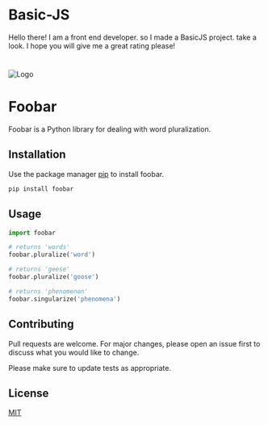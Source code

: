 
# Basic-JS

Hello there! I am a front end developer. so I made a BasicJS project. take a look. I hope you will give me a great rating please!
  
  #
![Logo](https://www.trio.dev/hubfs/Imported_Blog_Media/263a75529a1752b75d64f9f21fd07c92-3-2.jpg)

# Foobar

Foobar is a Python library for dealing with word pluralization.

## Installation

Use the package manager [pip](https://pip.pypa.io/en/stable/) to install foobar.

```bash
pip install foobar
```

## Usage

```python
import foobar

# returns 'words'
foobar.pluralize('word')

# returns 'geese'
foobar.pluralize('goose')

# returns 'phenomenon'
foobar.singularize('phenomena')
```

## Contributing

Pull requests are welcome. For major changes, please open an issue first
to discuss what you would like to change.

Please make sure to update tests as appropriate.

## License

[MIT](https://choosealicense.com/licenses/mit/)